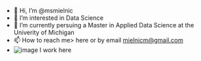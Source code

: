 - 👋 Hi, I’m @msmielnic
- 👀 I’m interested in Data Science
- 🌱 I’m currently persuing a Master in Applied Data Science at the Univerity of Michigan
- 📫 How to reach me> here or by email mielnicm@gmail.com
- ![image](https://user-images.githubusercontent.com/83078675/209840152-90a2fd31-3a03-4201-9de1-1a2143c3df60.png) I work here


<!---
msmielnic/msmielnic is a ✨ special ✨ repository because its `README.md` (this file) appears on your GitHub profile.
You can click the Preview link to take a look at your changes.
--->
